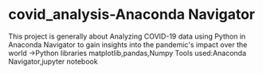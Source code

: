 # covid_analysis-Anaconda Navigator
This project is generally about Analyzing COVID-19 data using Python in Anaconda Navigator
to gain insights into the pandemic's impact over the world
->Python libraries
   matplotlib,pandas,Numpy
Tools used:Anaconda Navigator,jupyter notebook
